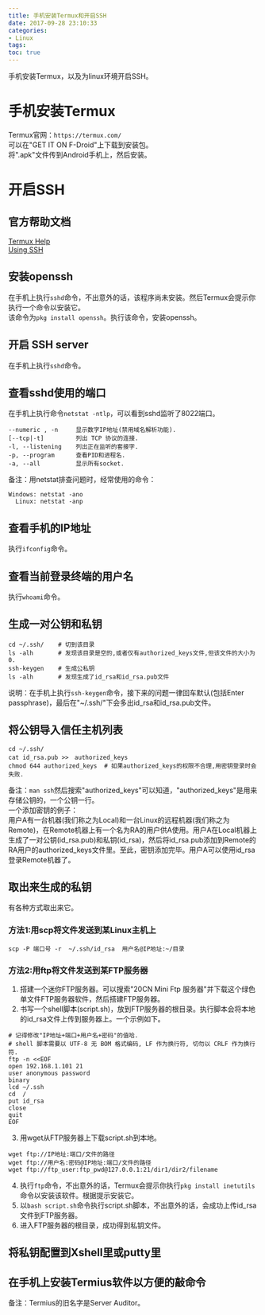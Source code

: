 ```yaml
---
title: 手机安装Termux和开启SSH
date: 2017-09-28 23:10:33
categories:
- Linux
tags:
toc: true
---
```

手机安装Termux，以及为linux环境开启SSH。

<!-- more -->

# 手机安装Termux  
Termux官网：`https://termux.com/`  
可以在"GET IT ON F-Droid"上下载到安装包。  
将".apk"文件传到Android手机上，然后安装。  

# 开启SSH

## 官方帮助文档  
[Termux Help](https://termux.com/help.html)  
[Using SSH](https://termux.com/ssh.html)  

## 安装openssh  
在手机上执行`sshd`命令，不出意外的话，该程序尚未安装。然后Termux会提示你执行一个命令以安装它。  
该命令为`pkg install openssh`。执行该命令，安装openssh。  

## 开启 SSH server  
在手机上执行`sshd`命令。  

## 查看sshd使用的端口  
在手机上执行命令`netstat -ntlp`，可以看到sshd监听了8022端口。  
```
--numeric , -n     显示数字IP地址(禁用域名解析功能).
[--tcp|-t]         列出 TCP 协议的连接.
-l, --listening    列出正在监听的套接字.
-p, --program      查看PID和进程名.
-a, --all          显示所有socket.
```
备注：用netstat排查问题时，经常使用的命令：  
```
Windows: netstat -ano
  Linux: netstat -anp
```

## 查看手机的IP地址  
执行`ifconfig`命令。  

## 查看当前登录终端的用户名  
执行`whoami`命令。  

## 生成一对公钥和私钥  
```
cd ~/.ssh/    # 切到该目录
ls -alh       # 发现该目录是空的,或者仅有authorized_keys文件,但该文件的大小为0.
ssh-keygen    # 生成公私钥
ls -alh       # 发现生成了id_rsa和id_rsa.pub文件
```
说明：在手机上执行`ssh-keygen`命令，接下来的问题一律回车默认(包括Enter passphrase)，最后在"~/.ssh/"下会多出id_rsa和id_rsa.pub文件。  

## 将公钥导入信任主机列表  
```
cd ~/.ssh/
cat id_rsa.pub >>　authorized_keys
chmod 644 authorized_keys  # 如果authorized_keys的权限不合理,用密钥登录时会失败.
```
备注：`man ssh`然后搜索"authorized_keys"可以知道，"authorized_keys"是用来存储公钥的，一个公钥一行。  
一个添加密钥的例子：  
用户A有一台机器(我们称之为Local)和一台Linux的远程机器(我们称之为Remote)，在Remote机器上有一个名为RA的用户供A使用。用户A在Local机器上生成了一对公钥(id_rsa.pub)和私钥(id_rsa)，然后将id_rsa.pub添加到Remote的RA用户的authorized_keys文件里。至此，密钥添加完毕。用户A可以使用id_rsa登录Remote机器了。  

## 取出来生成的私钥  
有各种方式取出来它。  

### 方法1:用scp将文件发送到某Linux主机上  
```
scp -P 端口号 -r  ~/.ssh/id_rsa  用户名@IP地址:~/目录
```

### 方法2:用ftp将文件发送到某FTP服务器  
1. 搭建一个迷你FTP服务器。可以搜索"20CN Mini Ftp 服务器"并下载这个绿色单文件FTP服务器软件，然后搭建FTP服务器。  
2. 书写一个shell脚本(script.sh)，放到FTP服务器的根目录。执行脚本会将本地的id_rsa文件上传到服务器上。一个示例如下。  
```
# 记得修改"IP地址+端口+用户名+密码"的值哈.
# shell 脚本需要以 UTF-8 无 BOM 格式编码, LF 作为换行符, 切勿以 CRLF 作为换行符.
ftp -n <<EOF
open 192.168.1.101 21
user anonymous password
binary
lcd ~/.ssh
cd  /
put id_rsa
close
quit
EOF
```
3. 用wget从FTP服务器上下载script.sh到本地。  
```
wget ftp://IP地址:端口/文件的路径
wget ftp://用户名:密码@IP地址:端口/文件的路径
wget ftp://ftp_user:ftp_pwd@127.0.0.1:21/dir1/dir2/filename
```
4. 执行`ftp`命令，不出意外的话，Termux会提示你执行`pkg install inetutils`命令以安装该软件。根据提示安装它。  
5. 以`bash script.sh`命令执行script.sh脚本，不出意外的话，会成功上传id_rsa文件到FTP服务器。  
6. 进入FTP服务器的根目录，成功得到私钥文件。  

## 将私钥配置到Xshell里或putty里  

## 在手机上安装Termius软件以方便的敲命令  
备注：Termius的旧名字是Server Auditor。  
